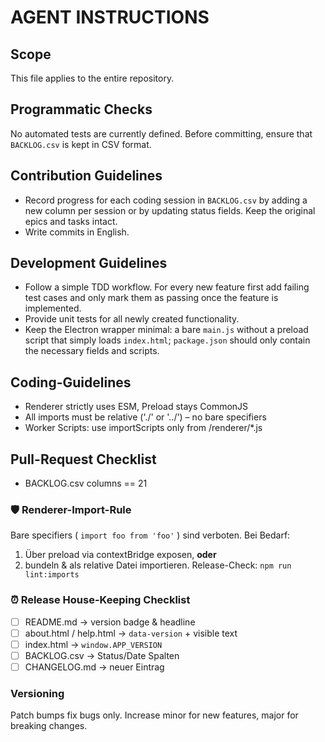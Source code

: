 # AGENT INSTRUCTIONS

## Scope
This file applies to the entire repository.

## Programmatic Checks
No automated tests are currently defined. Before committing, ensure that `BACKLOG.csv` is kept in CSV format.

## Contribution Guidelines
- Record progress for each coding session in `BACKLOG.csv` by adding a new column per session or by updating status fields. Keep the original epics and tasks intact.
- Write commits in English.

## Development Guidelines
- Follow a simple TDD workflow. For every new feature first add failing test cases and only mark them as passing once the feature is implemented.
- Provide unit tests for all newly created functionality.
- Keep the Electron wrapper minimal: a bare `main.js` without a preload script that simply loads `index.html`; `package.json` should only contain the necessary fields and scripts.

## Coding-Guidelines
- Renderer strictly uses ESM, Preload stays CommonJS
- All imports must be relative ('./' or '../') – no bare specifiers
- Worker Scripts: use importScripts only from /renderer/*.js

## Pull-Request Checklist
- BACKLOG.csv columns == 21

### 🛡 Renderer-Import-Rule
Bare specifiers ( `import foo from 'foo'` ) sind verboten.
Bei Bedarf:
1.  Über preload via contextBridge exposen, **oder**
2.  bundeln & als relative Datei importieren.
Release-Check: `npm run lint:imports`

### ⏰ Release House-Keeping Checklist
- [ ] README.md → version badge & headline
- [ ] about.html / help.html → `data-version` + visible text
- [ ] index.html → `window.APP_VERSION`
- [ ] BACKLOG.csv → Status/Date Spalten
- [ ] CHANGELOG.md → neuer Eintrag

### Versioning
Patch bumps fix bugs only. Increase minor for new features, major for breaking changes.